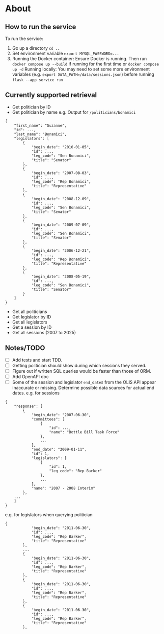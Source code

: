# About

## How to run the service

To run the service:
1. Go up a directory `cd ..`
2. Set environment variable `export MYSQL_PASSWORD=...` 
3. Running the Docker container: Ensure Docker is running. Then run `docker compose up --build` if running for the first time or `docker compose up -d`
Running locally: You may need to set some more environment variables (e.g. `export DATA_PATH=/data/sessions.json`) before running `flask --app service run`

## Currently supported retrieval
- Get politician by ID
- Get politician by name
e.g. Output for `/politicians/bonamici`
~~~
{
    "first_name": "Suzanne",
    "id": ...,
    "last_name": "Bonamici",
    "legislators": [
        {
            "begin_date": "2010-01-05",
            "id": ...,
            "leg_code": "Sen Bonamici",
            "title": "Senator"
        },
        {
            "begin_date": "2007-08-03",
            "id": ...,
            "leg_code": "Rep Bonamici",
            "title": "Representative"
        },
        {
            "begin_date": "2008-12-09",
            "id": ...,
            "leg_code": "Sen Bonamici",
            "title": "Senator"
        },
        {
            "begin_date": "2009-07-09",
            "id": ...,
            "leg_code": "Sen Bonamici",
            "title": "Senator"
        },
        {
            "begin_date": "2006-12-21",
            "id": ...,
            "leg_code": "Rep Bonamici",
            "title": "Representative"
        },
        {
            "begin_date": "2008-05-19",
            "id": ...,
            "leg_code": "Sen Bonamici",
            "title": "Senator"
        }
    ]
}
~~~
- Get all politicians
- Get legislator by ID
- Get all legislators
- Get a session by ID
- Get all sessions (2007 to 2025)

## Notes/TODO
- [ ] Add tests and start TDD.
- [ ] Getting politician should show during which sessions they served.
- [ ] Figure out if written SQL queries would be faster than those of ORM.
- [ ] Add OpenAPI doc
- [ ] Some of the session and legislator `end_date`s from the OLIS API appear inaccurate or missing. Determine possible data sources for actual end dates. 
e.g. for sessions
```
{
    "response": [
        {
            "begin_date": "2007-06-30",
            "committees": [
                {
                    "id": ...,
                    "name": "Bottle Bill Task Force"
                },
                ...
            ],
            "end_date": "2009-01-11",
            "id": 1,
            "legislators": [
                {
                    "id": 1,
                    "leg_code": "Rep Barker"
                },
                ...
            ],
            "name": "2007 - 2008 Interim"
        },
    ...
    ]
}
```
e.g. for legislators when querying politician
```
{
            "begin_date": "2011-06-30",
            "id": ...,
            "leg_code": "Rep Barker",
            "title": "Representative"
        },
        ...
        {
            "begin_date": "2011-06-30",
            "id": ...,
            "leg_code": "Rep Barker",
            "title": "Representative"
        },
        {
            "begin_date": "2011-06-30",
            "id": ...,
            "leg_code": "Rep Barker",
            "title": "Representative"
        },
        {
            "begin_date": "2011-06-30",
            "id": ...,
            "leg_code": "Rep Barker",
            "title": "Representative"
        },
```
